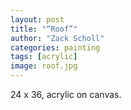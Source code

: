 ```yaml
---
layout: post
title: "“Roof”"
author: "Zack Scholl"
categories: painting
tags: [acrylic]
image: roof.jpg
---
```


24 x 36, acrylic on canvas.